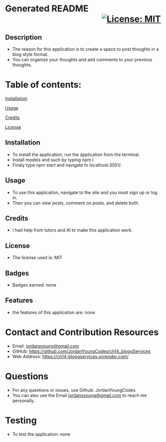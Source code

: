 
# Generated README          <div align="right"> [![License: MIT](https://img.shields.io/badge/License-MIT-yellow.svg)](https://opensource.org/licenses/MIT)</div>


## Description
- The reason for this application is to create a space to post thoughts in a blog style format. 
- You can organize your thoughts and add comments to your previous thoughts.

# Table of contents:
[Installation](#Installation)

[Usage](#Usage)

[Credits](#Credits)

[License](#License)

## Installation
- To install the application, run the application from the terminal. 
- Install models and such by typing npm i. 
- Finaly type npm start and navigate to localhost:3001/.

## Usage
- To use this application, navigate to the site and you must sign up or log in.
- Then you can view posts, comment on posts, and delete both.

## Credits
- I had help from tutors and AI to make this application work.

## License
- The license used is: MIT

## Badges
- Badges earned: none

## Features
- the features of this application are: none

# Contact and Contribution Resources
- Email: jordansyoung@gmail.com
- GitHub: https://github.com/JordanYoungCodes/ch14_bloggServices
- Web Address: https://ch14-bloggservices.onrender.com/

# Questions
- For any questions or issues, use Github: JordanYoungCodes
- You can also use the Email jordansyoung@gmail.com to reach me personally.

# Testing
- To test the application: none
    